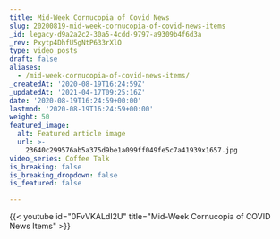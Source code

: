```yaml
---
title: Mid-Week Cornucopia of Covid News
slug: 20200819-mid-week-cornucopia-of-covid-news-items
_id: legacy-d9a2a2c2-30a5-4cdd-9797-a9309b4f6d3a
_rev: Pxytp4DhfU5gNtP633rXlO
type: video_posts
draft: false
aliases:
  - /mid-week-cornucopia-of-covid-news-items/
_createdAt: '2020-08-19T16:24:59Z'
_updatedAt: '2021-04-17T09:25:16Z'
date: '2020-08-19T16:24:59+00:00'
lastmod: '2020-08-19T16:24:59+00:00'
weight: 50
featured_image:
  alt: Featured article image
  url: >-
    23640c299576ab5a375d9be1a099ff049fe5c7a41939x1657.jpg
video_series: Coffee Talk
is_breaking: false
is_breaking_dropdown: false
is_featured: false

---
```

{{< youtube id="0FvVKALdI2U" title="Mid-Week Cornucopia of COVID News Items" >}}